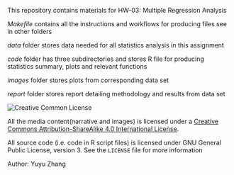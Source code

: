 This repository contains materials for HW-03: Multiple Regression Analysis

_Makefile_ contains all the instructions and workflows for producing files see in other folders

_data_ folder stores data needed for all statistics analysis in this assignment

_code_ folder has three subdirectories and stores R file for producing statistics summary, plots and relevant functions

_images_ folder stores plots from corresponding data set

_report_ folder stores report detailing methodology and results from data set


![Creative Common License](https://i.creativecommons.org/l/by/4.0/88x31.png)


All the media content(narrative and images) is licensed under a [Creative Commons Attribution-ShareAlike 4.0 International License](https://creativecommons.org/licenses/by-sa/4.0/).

All source code (i.e. code in R script files) is licensed under GNU General Public License, version 3. See the `LICENSE` file
for more information

Author: Yuyu Zhang

